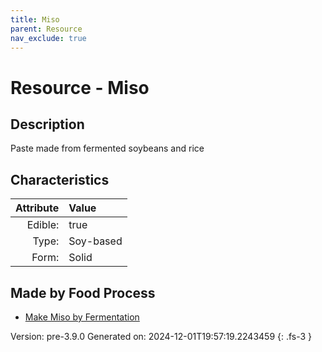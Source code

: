 ```yaml
---
title: Miso
parent: Resource
nav_exclude: true
---
```

# Resource - Miso

## Description
Paste made from fermented soybeans and rice

## Characteristics

| Attribute      | Value |
|--------:|:------|
|Edible:|true|
|Type:|Soy-based|
|Form:|Solid|
 



## Made by Food Process

- [Make Miso by Fermentation](../food/make-miso-by-fermentation.html)

    

Version: pre-3.9.0 Generated on: 2024-12-01T19:57:19.2243459
{: .fs-3 }
